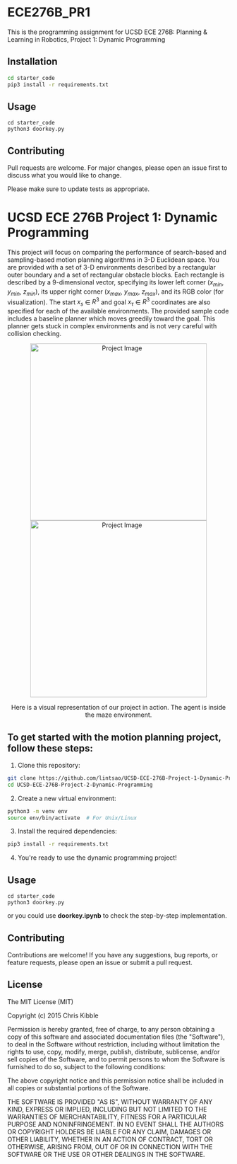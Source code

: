 # ECE276B_PR1

This is the programming assignment for UCSD ECE 276B: Planning & Learning in Robotics, Project 1: Dynamic Programming

## Installation

```bash
cd starter_code
pip3 install -r requirements.txt
```

## Usage

```
cd starter_code
python3 doorkey.py
```

## Contributing

Pull requests are welcome. For major changes, please open an issue first
to discuss what you would like to change.

Please make sure to update tests as appropriate.



# UCSD ECE 276B Project 1: Dynamic Programming

This project will focus on comparing the performance of search-based and sampling-based motion planning algorithms in 3-D Euclidean space. You are provided with a set of 3-D environments described by a rectangular outer boundary and a set of rectangular obstacle blocks. Each rectangle is described by a 9-dimensional vector, specifying its lower left corner ($x_{min}$, $y_{min}$, $z_{min}$), its upper right corner ($x_{max}$, $y_{max}$, $z_{max}$), and its RGB color (for visualization). The start $x_s$ ∈ $R^3$ and goal $x_τ$ ∈ $R^3$ coordinates are also specified for each of the available environments. The provided sample code includes a baseline planner which moves greedily toward the goal. This planner gets stuck in complex environments and is not very careful with collision checking.

<p align="center">
  <img src="https://github.com/homerun-beauty/UCSD-ECE-276B-Project-2-Motion-Planning/assets/60029900/761258aa-20d3-4792-a84c-a8f9ed142cb9" alt="Project Image" width="400">
  <img src="https://github.com/homerun-beauty/UCSD-ECE-276B-Project-2-Motion-Planning/assets/60029900/fda80b7f-5e42-4eb3-a98f-84cf2c133cfb" alt="Project Image" width="400">
</p>
<p align="center">Here is a visual representation of our project in action. The agent is inside the maze environment. </p>

## To get started with the motion planning project, follow these steps:

1. Clone this repository:
  ```bash
  git clone https://github.com/lintsao/UCSD-ECE-276B-Project-1-Dynamic-Programming.git
  cd UCSD-ECE-276B-Project-2-Dynamic-Programming
  ```

2. Create a new virtual environment:
  ```bash
  python3 -m venv env
  source env/bin/activate  # For Unix/Linux
  ```

3. Install the required dependencies:
  ```bash
  pip3 install -r requirements.txt
  ```

4. You're ready to use the dynamic programming project!

## Usage

```
cd starter_code
python3 doorkey.py
```

or you could use **doorkey.ipynb** to check the step-by-step implementation.
## Contributing
Contributions are welcome! If you have any suggestions, bug reports, or feature requests, please open an issue or submit a pull request.

## License
 
The MIT License (MIT)

Copyright (c) 2015 Chris Kibble

Permission is hereby granted, free of charge, to any person obtaining a copy of this software and associated documentation files (the "Software"), to deal in the Software without restriction, including without limitation the rights to use, copy, modify, merge, publish, distribute, sublicense, and/or sell copies of the Software, and to permit persons to whom the Software is furnished to do so, subject to the following conditions:

The above copyright notice and this permission notice shall be included in all copies or substantial portions of the Software.

THE SOFTWARE IS PROVIDED "AS IS", WITHOUT WARRANTY OF ANY KIND, EXPRESS OR IMPLIED, INCLUDING BUT NOT LIMITED TO THE WARRANTIES OF MERCHANTABILITY, FITNESS FOR A PARTICULAR PURPOSE AND NONINFRINGEMENT. IN NO EVENT SHALL THE AUTHORS OR COPYRIGHT HOLDERS BE LIABLE FOR ANY CLAIM, DAMAGES OR OTHER LIABILITY, WHETHER IN AN ACTION OF CONTRACT, TORT OR OTHERWISE, ARISING FROM, OUT OF OR IN CONNECTION WITH THE SOFTWARE OR THE USE OR OTHER DEALINGS IN THE SOFTWARE.


